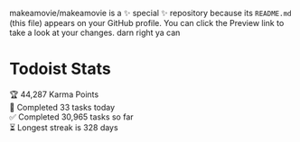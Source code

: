 makeamovie/makeamovie is a ✨ special ✨ repository because its `README.md` (this file) appears on your GitHub profile.
You can click the Preview link to take a look at your changes. darn right ya can

# Todoist Stats

<!-- TODO-IST:START -->
🏆  44,287 Karma Points           
🌸  Completed 33 tasks today           
✅  Completed 30,965 tasks so far           
⏳  Longest streak is 328 days
<!-- TODO-IST:END -->